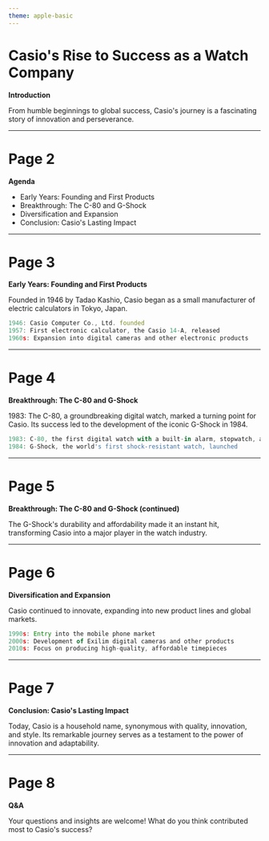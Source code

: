 ```yaml
---
theme: apple-basic
---
```


# Casio's Rise to Success as a Watch Company

**Introduction**

From humble beginnings to global success, Casio's journey is a fascinating story of innovation and perseverance.

---

# Page 2

**Agenda**

* Early Years: Founding and First Products
* Breakthrough: The C-80 and G-Shock
* Diversification and Expansion
* Conclusion: Casio's Lasting Impact

---

# Page 3

**Early Years: Founding and First Products**

 Founded in 1946 by Tadao Kashio, Casio began as a small manufacturer of electric calculators in Tokyo, Japan.

```ts
1946: Casio Computer Co., Ltd. founded
1957: First electronic calculator, the Casio 14-A, released
1960s: Expansion into digital cameras and other electronic products
```

---

# Page 4

**Breakthrough: The C-80 and G-Shock**

1983: The C-80, a groundbreaking digital watch, marked a turning point for Casio. Its success led to the development of the iconic G-Shock in 1984.

```ts
1983: C-80, the first digital watch with a built-in alarm, stopwatch, and calendar
1984: G-Shock, the world's first shock-resistant watch, launched
```

---

# Page 5

**Breakthrough: The C-80 and G-Shock (continued)**

The G-Shock's durability and affordability made it an instant hit, transforming Casio into a major player in the watch industry.

---

# Page 6

**Diversification and Expansion**

Casio continued to innovate, expanding into new product lines and global markets.

```ts
1990s: Entry into the mobile phone market
2000s: Development of Exilim digital cameras and other products
2010s: Focus on producing high-quality, affordable timepieces
```

---

# Page 7

**Conclusion: Casio's Lasting Impact**

Today, Casio is a household name, synonymous with quality, innovation, and style. Its remarkable journey serves as a testament to the power of innovation and adaptability.

---

# Page 8

**Q&A**

Your questions and insights are welcome! What do you think contributed most to Casio's success?